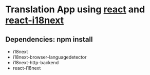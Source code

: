 # Translation App using [react](https://reactjs.org/docs/getting-started.html) and [react-i18next](https://react.i18next.com/latest/usetranslation-hook)

## Dependencies: npm install

- i18next
- i18next-browser-languagedetector
- i18next-http-backend
- react-i18next
